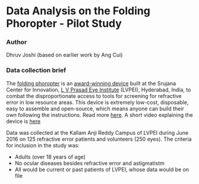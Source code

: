 # Data Analysis on the Folding Phoropter - Pilot Study
### Author 
Dhruv Joshi (based on earlier work by Ang Cui)

### Data collection brief
The [folding phoropter](http://lvpmitra.com/phoropter) is an [award-winning device](http://mashable.com/2016/11/02/social-good-innovations-october-2016/#iK896J3Dc5qu) built at the Srujana Center for Innovation, [L V Prasad Eye Institute](http://www.lvpei.org) (LVPEI), Hyderabad, India, to combat the disproportionate access to tools for screening for refractive error in low resource areas. This device is extremely low-cost, disposable, easy to assemble and open-source, which means anyone can build their own following the instructions. Read more [here](http://lvpmitra.com/phoropter). A short video explaining the device is [here](http://www.youtube.com/watch?v=7etlqg5fsDI)

Data was collected at the Kallam Anji Reddy Campus of LVPEI during June 2016 on 125 refractive error patients and volunteers (250 eyes). The criteria for inclusion in the study was:
* Adults (over 18 years of age)
* No ocular diseases besides refractive error and astigmatistm
* All would be current or past patients of LVPEI, whose data would be on file
